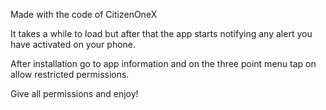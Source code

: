 Made with the code of CitizenOneX

It takes a while to load but after that the app starts notifying any alert you have activated on your phone.

After installation go to app information and on the three point menu tap on allow restricted permissions.

Give all permissions and enjoy!


